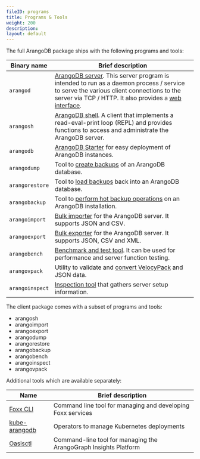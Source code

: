 ```yaml
---
fileID: programs
title: Programs & Tools
weight: 200
description: 
layout: default
---
```

The full ArangoDB package ships with the following programs and tools:

| Binary name     | Brief description |
|-----------------|-------------------|
| `arangod`       | [ArangoDB server](arangodb-server/). This server program is intended to run as a daemon process / service to serve the various client connections to the server via TCP / HTTP. It also provides a [web interface](web-interface/).
| `arangosh`      | [ArangoDB shell](arangodb-shell/). A client that implements a read-eval-print loop (REPL) and provides functions to access and administrate the ArangoDB server.
| `arangodb`      | [ArangoDB Starter](arangodb-starter/) for easy deployment of ArangoDB instances.
| `arangodump`    | Tool to [create backups](arangodump/) of an ArangoDB database.
| `arangorestore` | Tool to [load backups](arangorestore/) back into an ArangoDB database.
| `arangobackup`  | Tool to [perform hot backup operations](arangobackup/) on an ArangoDB installation.
| `arangoimport`  | [Bulk importer](arangoimport/) for the ArangoDB server. It supports JSON and CSV.
| `arangoexport`  | [Bulk exporter](arangoexport/) for the ArangoDB server. It supports JSON, CSV and XML.
| `arangobench`   | [Benchmark and test tool](arangobench/). It can be used for performance and server function testing.
| `arangovpack`   | Utility to validate and [convert VelocyPack](arangovpack/) and JSON data.
| `arangoinspect` | [Inspection tool](arangoinspect/) that gathers server setup information.

The client package comes with a subset of programs and tools:

- arangosh
- arangoimport
- arangoexport
- arangodump
- arangorestore
- arangobackup
- arangobench
- arangoinspect
- arangovpack

Additional tools which are available separately:

| Name            | Brief description |
|-----------------|-------------------|
| [Foxx CLI](foxx-cli/) | Command line tool for managing and developing Foxx services
| [kube-arangodb](../deployment/by-technology/kubernetes/) | Operators to manage Kubernetes deployments
| [Oasisctl](../arangograph/oasisctl/) | Command-line tool for managing the ArangoGraph Insights Platform
